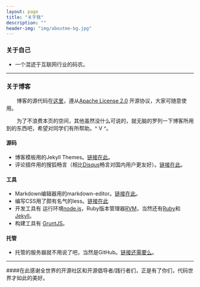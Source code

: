 ```yaml
---
layout: page
title: "关于我"
description: ""
header-img: "img/aboutme-bg.jpg"
---
```


### 关于自己

* 一个混迹于互联网行业的码农。

---

### 关于博客

&emsp;&emsp;博客的源代码在[这里](https://github.com/HENRY-M/info.mahuan)，遵从[Apache License 2.0](https://github.com/HENRY-M/info.mahuan/blob/gh-pages/LICENSE) 开源协议，大家可随意使用。

&emsp;&emsp;为了不浪费本页的空间，其他虽然没什么可说的，就无脑的罗列一下博客所用到的东西吧，希望对同学们有所帮助。^ V ^。

#### 源码

* 博客模板用的Jekyll Themes。[链接在此](http://jekyllthemes.org/themes/clean-blog/)。
* 评论插件用的搜狐畅言（相比[Disqus](https://disqus.com)畅言对国内用户更友好）。[链接在此](http://changyan.kuaizhan.com/)。

#### 工具

* Markdown编辑器用的markdown-editor。[链接在此](https://github.com/jbt/markdown-editor)。
* 编写CSS用了颇有名气的less。[链接在此](http://lesscss.org)
* 开发工具有 运行环境[node.js](https://nodejs.org)，Ruby版本管理器[RVM](https://rvm.io)，当然还有[Ruby](https://www.ruby-lang.org)和[Jekyll](http://jekyllrb.com)。
* 构建工具有 [GruntJS](http://gruntjs.com)。

#### 托管

* 托管的服务器就不用说了吧，当然是GitHub。[链接还需要么](https://github.com)。

---

####在此感谢全世界的开源社区和开源倡导者/践行者们，正是有了你们，代码世界才如此的美好。
